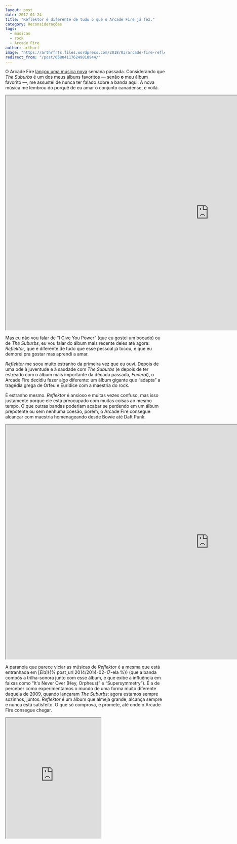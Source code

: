 ```yaml
---
layout: post
date: 2017-01-24
title: "Reflektor é diferente de tudo o que o Arcade Fire já fez."
category: Reconsiderações
tags:
  - músicas
  - rock
  - Arcade Fire
author: arthurf
image: "https://arthrfrts.files.wordpress.com/2018/03/arcade-fire-reflektor.jpg"
redirect_from: "/post/658041176249810944/"
---
```


O Arcade Fire [lançou uma música nova](https://youtu.be/f6jma9VQEls) semana passada. Considerando que _The Suburbs_ é um dos meus álbuns favoritos — senão **o** meu álbum favorito —, me assustei de nunca ter falado sobre a banda aqui. A nova música me lembrou do porquê de eu amar o conjunto canadense, e voilá.

<iframe width="1280" height="739" src="https://www.youtube-nocookie.com/embed/_fFAKrIntzY"  allow="autoplay; encrypted-media" allowfullscreen></iframe>

Mas eu não vou falar de “I Give You Power” (que eu gostei um bocado) ou de _The Suburbs_, eu vou falar do álbum mais recente deles até agora: _Reflektor_, que é diferente de tudo que esse pessoal já tocou, e que eu demorei pra gostar mas aprendi a amar.

_Reflektor_ me soou muito estranho da primeira vez que eu ouvi. Depois de uma ode à juventude e à saudade com _The Suburbs_ (e depois de ter estreado com o álbum mais importante da década passada, _Funeral_), o Arcade Fire decidiu fazer algo diferente: um álbum gigante que “adapta” a tragédia grega de Orfeu e Eurídice com a maestria do rock.

É estranho mesmo. _Reflektor_ é ansioso e muitas vezes confuso, mas isso justamente porque ele está preocupado com muitas coisas ao mesmo tempo. O que outras bandas poderiam acabar se perdendo em um álbum prepotente ou sem nenhuma coesão, porém, o Arcade Fire consegue alcançar com maestria homenageando desde Bowie até Daft Punk.

<iframe width="1280" height="739" src="https://www.youtube-nocookie.com/embed/tBTTd0gfkn0"  allow="autoplay; encrypted-media" allowfullscreen></iframe>

A paranoia que parece viciar as músicas de _Reflektor_ é a mesma que está entranhada em [_Ela_]({% post_url 2014/2014-02-17-ela %}) (que a banda compôs a trilha-sonora junto com esse álbum, e que exibe a influência em faixas como “It's Never Over (Hey, Orpheus)” e “Supersymmetry”). É a de perceber como experimentamos o mundo de uma forma muito diferente daquela de 2009, quando lançaram _The Suburbs_: agora estamos sempre sozinhos, juntos. _Reflektor_ é um álbum que almeja grande, alcança sempre e nunca está satisfeito. O que só comprova, e promete, até onde o Arcade Fire consegue chegar.

<iframe src="https://open.spotify.com/embed/album/37xl28qGX45H01dsex3nUx" width="300" height="380"  allowtransparency="true" allow="encrypted-media"></iframe>
